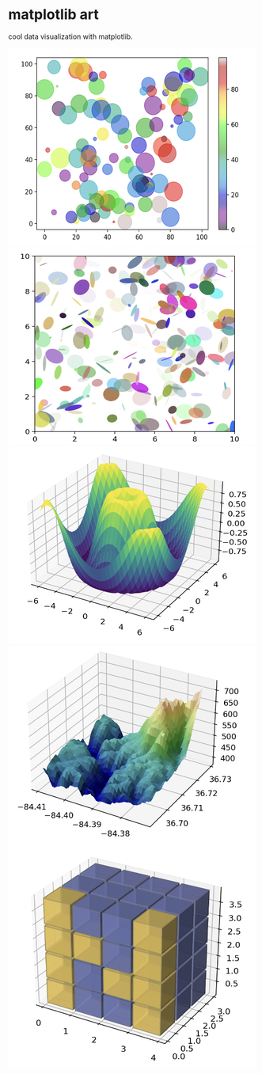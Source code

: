 # matplotlib art

cool data visualization with matplotlib.

<img src="imgs/colorscatter.png"  width="500px" height="400px">
<img src="imgs/ellipsescatter.png" width="500px" height="400px">
<img src="imgs/surface3d.png" width="500px" height="400px">
<img src="imgs/hillshading.png" width="500px" height="400px">
<img src="imgs/numpylogo.png" width="500px" height="450px">



